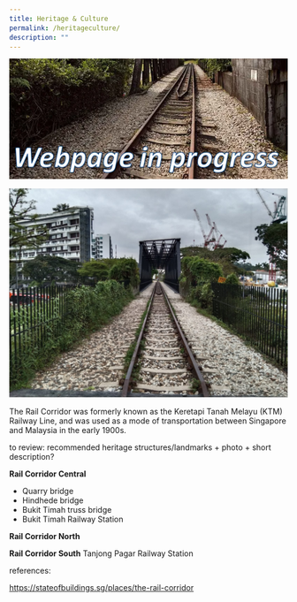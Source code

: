 ```yaml
---
title: Heritage & Culture
permalink: /heritageculture/
description: ""
---
```

![Alt text for image on Isomer site](/images/webpageinprogress.png)

![truss bridge rail corridor](/images/RC%20Central/Central_truss_IMG-20210114-WA0022.jpg)

The Rail Corridor was formerly known as the Keretapi Tanah Melayu (KTM) Railway Line, and was used as a mode of transportation between Singapore and Malaysia in the early 1900s.

to review: recommended heritage structures/landmarks + photo + short description?

**Rail Corridor Central**
- Quarry bridge
- Hindhede bridge
- Bukit Timah truss bridge
- Bukit Timah Railway Station


**Rail Corridor North**

**Rail Corridor South**
Tanjong Pagar Railway Station

references:

https://stateofbuildings.sg/places/the-rail-corridor